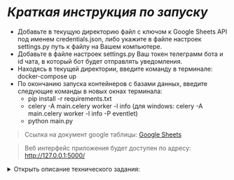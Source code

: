 # *Краткая инструкция по запуску*

   - Добавьте в текущую директорию файл с ключом к Google Sheets API под именем credentials.json, либо укажите в файле настроек settings.py путь к файлу на Вашем компьютере.
   - Добавьте в файле настроек settings.py Ваш токен телеграмм бота и id чата, в который бот будет отправлять уведомления.
   - Находясь в текущей директории, введите команду в терминале: docker-compose up
   - По окончанию запуска контейнеров с базами данных, введите следующие команды в новых окнах терминала:
      - pip install -r requirements.txt
      - celery -A main.celery worker -l info 
         (для windows: celery -A main.celery worker -l info -P eventlet)
      - python main.py 
   
   > Ссылка на документ google таблицы: [Google Sheets](https://docs.google.com/spreadsheets/d/1iidER40PNhBhtWDyUMdTvr5FoSJUr7rftr4t4IltMxE/edit?usp=sharing)
   
   > Веб интерфейс приложения будет доступен по адресу: http://127.0.0.1:5000/

<details>
<summary>Открыть описание технического задания:</summary>

# **Тестовое задание Python**

Необходимо разработать скрипт на языке Python 3, 

который будет выполнять следующие функции:

1. Получать данные с документа при помощи Google API, сделанного в [Google Sheets](https://docs.google.com/spreadsheets/d/1f-qZEX1k_3nj5cahOzntYAnvO4ignbyesVO7yuBdv_g/edit) (необходимо копировать в свой Google аккаунт и выдать самому себе права).
2. Данные должны добавляться в БД, в том же виде, что и в файле –источнике, с добавлением колонки «стоимость в руб.»
    
    a. Необходимо создать DB самостоятельно, СУБД на основе PostgreSQL.
    
    b. Данные для перевода $ в рубли необходимо получать по курсу [ЦБ РФ](https://www.cbr.ru/development/SXML/).
    
3. Скрипт работает постоянно для обеспечения обновления данных в онлайн режиме (необходимо учитывать, что строки в Google Sheets таблицу могут удаляться, добавляться и изменяться).

Дополнения, которые дадут дополнительные баллы и поднимут потенциальный уровень оплаты труда:

1. a. Упаковка решения в docker контейнер
    
    b. Разработка функционала проверки соблюдения «срока поставки» из таблицы. В случае, если срок прошел, скрипт отправляет уведомление в Telegram.
    
    c. Разработка одностраничного web-приложения на основе Django или Flask. Front-end React.
    
    ![Image alt](static/images/Untitled.png)
    

1. Решение на проверку передается в виде ссылки на проект на Github.
В описании необходимо указать ссылку на ваш Google Sheets документ (открыть права чтения и записи для пользователя [amkolotov@gmail.com](mailto:amkolotov@gmail.com)), а также инструкцию по запуску разработанных скриптов.
</details>
